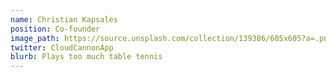 ```yaml
---
name: Christian Kapsales
position: Co-founder
image_path: https://source.unsplash.com/collection/139386/605x605?a=.png
twitter: CloudCannonApp
blurb: Plays too much table tennis
---
```

